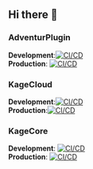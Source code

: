 ## Hi there 👋
### AdventurPlugin 
**Development**:[![CI/CD](https://github.com/RaidRun/AdventurePlugin/actions/workflows/CI_CD.yml/badge.svg?branch=develop)](https://github.com/RaidRun/AdventurePlugin/actions/workflows/CI_CD.yml) \
**Production**: [![CI/CD](https://github.com/RaidRun/AdventurePlugin/actions/workflows/CI_CD.yml/badge.svg?branch=master)](https://github.com/RaidRun/AdventurePlugin/actions/workflows/CI_CD.yml)

### KageCloud 
**Development**:[![CI/CD](https://github.com/RaidRun/KageCloud/actions/workflows/CI_CD.yml/badge.svg?branch=develop)](https://github.com/RaidRun/KageCloud/actions/workflows/CI_CD.yml) \
**Production**:[![CI/CD](https://github.com/RaidRun/KageCloud/actions/workflows/CI_CD.yml/badge.svg?branch=master)](https://github.com/RaidRun/KageCloud/actions/workflows/CI_CD.yml)

### KageCore
**Development**: [![CI/CD](https://github.com/RaidRun/KageCore/actions/workflows/CI_CD.yml/badge.svg?branch=develop)](https://github.com/RaidRun/KageCore/actions/workflows/CI_CD.yml) \
**Production**: [![CI/CD](https://github.com/RaidRun/KageCore/actions/workflows/CI_CD.yml/badge.svg?branch=master)](https://github.com/RaidRun/KageCore/actions/workflows/CI_CD.yml)
<!--

**Here are some ideas to get you started:**

🙋‍♀️ A short introduction - what is your organization all about?
🌈 Contribution guidelines - how can the community get involved?
👩‍💻 Useful resources - where can the community find your docs? Is there anything else the community should know?
🍿 Fun facts - what does your team eat for breakfast?
🧙 Remember, you can do mighty things with the power of [Markdown](https://docs.github.com/github/writing-on-github/getting-started-with-writing-and-formatting-on-github/basic-writing-and-formatting-syntax)
-->
